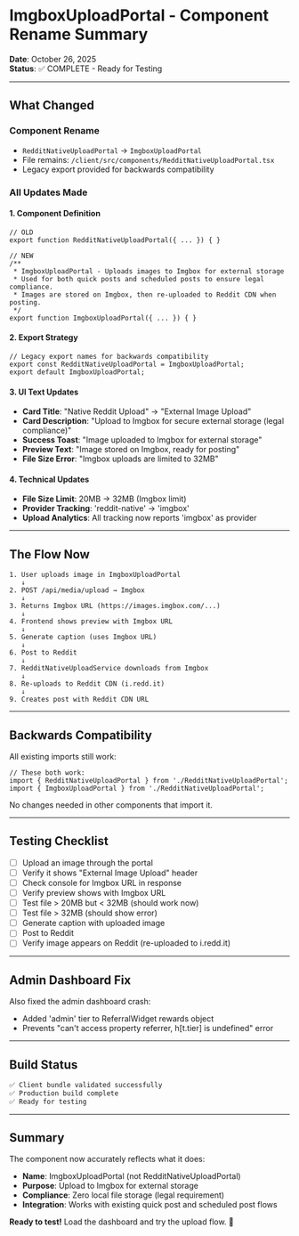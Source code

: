 # ImgboxUploadPortal - Component Rename Summary

**Date**: October 26, 2025  
**Status**: ✅ COMPLETE - Ready for Testing

---

## What Changed

### **Component Rename**
- `RedditNativeUploadPortal` → `ImgboxUploadPortal`
- File remains: `/client/src/components/RedditNativeUploadPortal.tsx`
- Legacy export provided for backwards compatibility

### **All Updates Made**

#### **1. Component Definition**
```tsx
// OLD
export function RedditNativeUploadPortal({ ... }) { }

// NEW
/**
 * ImgboxUploadPortal - Uploads images to Imgbox for external storage
 * Used for both quick posts and scheduled posts to ensure legal compliance.
 * Images are stored on Imgbox, then re-uploaded to Reddit CDN when posting.
 */
export function ImgboxUploadPortal({ ... }) { }
```

#### **2. Export Strategy**
```tsx
// Legacy export names for backwards compatibility
export const RedditNativeUploadPortal = ImgboxUploadPortal;
export default ImgboxUploadPortal;
```

#### **3. UI Text Updates**
- **Card Title**: "Native Reddit Upload" → "External Image Upload"
- **Card Description**: "Upload to Imgbox for secure external storage (legal compliance)"
- **Success Toast**: "Image uploaded to Imgbox for external storage"
- **Preview Text**: "Image stored on Imgbox, ready for posting"
- **File Size Error**: "Imgbox uploads are limited to 32MB"

#### **4. Technical Updates**
- **File Size Limit**: 20MB → 32MB (Imgbox limit)
- **Provider Tracking**: 'reddit-native' → 'imgbox'
- **Upload Analytics**: All tracking now reports 'imgbox' as provider

---

## The Flow Now

```
1. User uploads image in ImgboxUploadPortal
   ↓
2. POST /api/media/upload → Imgbox
   ↓
3. Returns Imgbox URL (https://images.imgbox.com/...)
   ↓
4. Frontend shows preview with Imgbox URL
   ↓
5. Generate caption (uses Imgbox URL)
   ↓
6. Post to Reddit
   ↓
7. RedditNativeUploadService downloads from Imgbox
   ↓
8. Re-uploads to Reddit CDN (i.redd.it)
   ↓
9. Creates post with Reddit CDN URL
```

---

## Backwards Compatibility

All existing imports still work:
```tsx
// These both work:
import { RedditNativeUploadPortal } from './RedditNativeUploadPortal';
import { ImgboxUploadPortal } from './RedditNativeUploadPortal';
```

No changes needed in other components that import it.

---

## Testing Checklist

- [ ] Upload an image through the portal
- [ ] Verify it shows "External Image Upload" header
- [ ] Check console for Imgbox URL in response
- [ ] Verify preview shows with Imgbox URL
- [ ] Test file > 20MB but < 32MB (should work now)
- [ ] Test file > 32MB (should show error)
- [ ] Generate caption with uploaded image
- [ ] Post to Reddit
- [ ] Verify image appears on Reddit (re-uploaded to i.redd.it)

---

## Admin Dashboard Fix

Also fixed the admin dashboard crash:
- Added 'admin' tier to ReferralWidget rewards object
- Prevents "can't access property referrer, h[t.tier] is undefined" error

---

## Build Status

```bash
✅ Client bundle validated successfully
✅ Production build complete
✅ Ready for testing
```

---

## Summary

The component now accurately reflects what it does:
- **Name**: ImgboxUploadPortal (not RedditNativeUploadPortal)
- **Purpose**: Upload to Imgbox for external storage
- **Compliance**: Zero local file storage (legal requirement)
- **Integration**: Works with existing quick post and scheduled post flows

**Ready to test!** Load the dashboard and try the upload flow. 🚀
